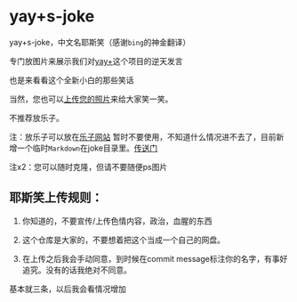 # yay+s-joke
yay+s-joke，中文名耶斯笑（感谢``bing``的神金翻译）

专门放图片来展示我们对[yay+](https://github.com/Colin130716/yay-plus)这个项目的逆天发言

也是来看看这个全新小白的那些笑话

当然，您也可以[上传您的照片](https://github.com/qwq9scan114514/yay-s-joke/pulls)来给大家笑一笑。

不推荐放乐子。  

注：放乐子可以放在[乐子网站](https://rubbsih.ama.moe) 暂时不要使用，不知道什么情况进不去了，目前新增一个临时``Markdown``在joke目录里。[传送门](https://github.com/qwq9scan114514/yay-s-joke/blob/main/joke/Jokes.md)

注x2：您可以随时克隆，但请不要随便ps图片
## 耶斯笑上传规则：

1. 你知道的，不要宣传/上传色情内容，政治，血腥的东西

2. 这个仓库是大家的，不要想着把这个当成一个自己的网盘。

3. 在上传之后我会手动同意，到时候在commit message标注你的名字，有事好追究。没有的话我绝对不同意。

基本就三条，以后我会看情况增加
